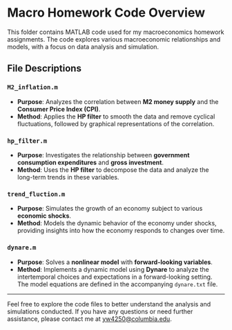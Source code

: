 # Macro Homework Code Overview

This folder contains MATLAB code used for my macroeconomics homework assignments. The code explores various macroeconomic relationships and models, with a focus on data analysis and simulation.

## File Descriptions

### `M2_inflation.m`
- **Purpose**: Analyzes the correlation between **M2 money supply** and the **Consumer Price Index (CPI)**.
- **Method**: Applies the **HP filter** to smooth the data and remove cyclical fluctuations, followed by graphical representations of the correlation.

### `hp_filter.m`
- **Purpose**: Investigates the relationship between **government consumption expenditures** and **gross investment**.
- **Method**: Uses the **HP filter** to decompose the data and analyze the long-term trends in these variables.

### `trend_fluction.m`
- **Purpose**: Simulates the growth of an economy subject to various **economic shocks**.
- **Method**: Models the dynamic behavior of the economy under shocks, providing insights into how the economy responds to changes over time.

### `dynare.m`
- **Purpose**: Solves a **nonlinear model** with **forward-looking variables**.
- **Method**: Implements a dynamic model using **Dynare** to analyze the intertemporal choices and expectations in a forward-looking setting. The model equations are defined in the accompanying `dynare.txt` file.

---

Feel free to explore the code files to better understand the analysis and simulations conducted. If you have any questions or need further assistance, please contact me at [yw4250@columbia.edu](mailto:your.email@example.com).
